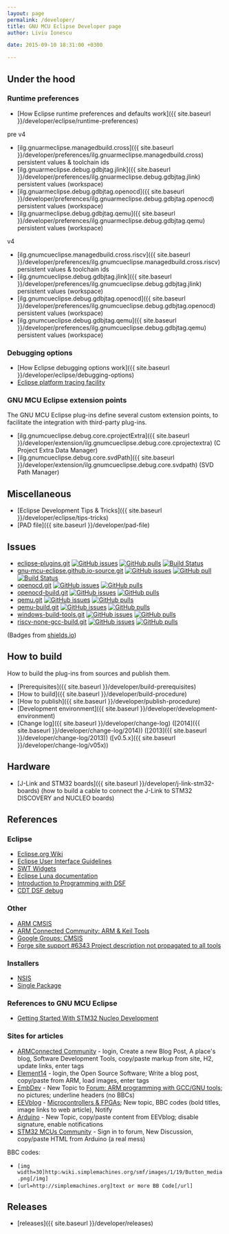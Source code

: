```yaml
---
layout: page
permalink: /developer/
title: GNU MCU Eclipse Developer page
author: Liviu Ionescu

date: 2015-09-10 18:31:00 +0300

---
```


## Under the hood

### Runtime preferences

* [How Eclipse runtime preferences and defaults work]({{ site.baseurl }}/developer/eclipse/runtime-preferences)

pre v4

* [ilg.gnuarmeclipse.managedbuild.cross]({{ site.baseurl }}/developer/preferences/ilg.gnuarmeclipse.managedbuild.cross) persistent values & toolchain ids
* [ilg.gnuarmeclipse.debug.gdbjtag.jlink]({{ site.baseurl }}/developer/preferences/ilg.gnuarmeclipse.debug.gdbjtag.jlink) persistent values (workspace)
* [ilg.gnuarmeclipse.debug.gdbjtag.openocd]({{ site.baseurl }}/developer/preferences/ilg.gnuarmeclipse.debug.gdbjtag.openocd) persistent values (workspace)
* [ilg.gnuarmeclipse.debug.gdbjtag.qemu]({{ site.baseurl }}/developer/preferences/ilg.gnuarmeclipse.debug.gdbjtag.qemu) persistent values (workspace)

v4

* [ilg.gnumcueclipse.managedbuild.cross.riscv]({{ site.baseurl }}/developer/preferences/ilg.gnumcueclipse.managedbuild.cross.riscv) persistent values & toolchain ids
* [ilg.gnumcueclipse.debug.gdbjtag.jlink]({{ site.baseurl }}/developer/preferences/ilg.gnumcueclipse.debug.gdbjtag.jlink) persistent values (workspace)
* [ilg.gnumcueclipse.debug.gdbjtag.openocd]({{ site.baseurl }}/developer/preferences/ilg.gnumcueclipse.debug.gdbjtag.openocd) persistent values (workspace)
* [ilg.gnumcueclipse.debug.gdbjtag.qemu]({{ site.baseurl }}/developer/preferences/ilg.gnumcueclipse.debug.gdbjtag.qemu) persistent values (workspace)

### Debugging options

* [How Eclipse debugging options work]({{ site.baseurl }}/developer/eclipse/debugging-options)
* [Eclipse platform tracing facility](https://wiki.eclipse.org/FAQ_How_do_I_use_the_platform_debug_tracing_facility)

### GNU MCU Eclipse extension points

The GNU MCU Eclipse plug-ins define several custom extension points, to facilitate the integration with third-party plug-ins.

* [ilg.gnumcueclipse.debug.core.cprojectExtra]({{ site.baseurl }}/developer/extension/ilg.gnumcueclipse.debug.core.cprojectextra) (C Project Extra Data Manager)
* [ilg.gnumcueclipse.debug.core.svdPath]({{ site.baseurl }}/developer/extension/ilg.gnumcueclipse.debug.core.svdpath) (SVD Path Manager)

## Miscellaneous

* [Eclipse Development Tips & Tricks]({{ site.baseurl }}/developer/eclipse/tips-tricks)
* [PAD file]({{ site.baseurl }}/developer/pad-file)

## Issues

* [eclipse-plugins.git](https://github.com/gnu-mcu-eclipse/eclipse-plugins) [![GitHub issues](https://img.shields.io/github/issues/gnu-mcu-eclipse/eclipse-plugins.svg)](https://github.com/gnu-mcu-eclipse/eclipse-plugins/issues) [![GitHub pulls](https://img.shields.io/github/issues-pr/gnu-mcu-eclipse/eclipse-plugins.svg)](https://github.com/gnu-mcu-eclipse/eclipse-plugins/pulls) [![Build Status](https://travis-ci.org/gnu-mcu-eclipse/eclipse-plugins.svg?branch=develop)](https://travis-ci.org/gnu-mcu-eclipse/eclipse-plugins) 
* [gnu-mcu-eclipse.github.io-source.git](https://github.com/gnu-mcu-eclipse/gnu-mcu-eclipse.github.io-source) [![GitHub issues](https://img.shields.io/github/issues/gnu-mcu-eclipse/gnu-mcu-eclipse.github.io-source.svg)](https://github.com/gnu-mcu-eclipse/gnu-mcu-eclipse.github.io-source/issues) [![GitHub pull](https://img.shields.io/github/issues-pr/gnu-mcu-eclipse/gnu-mcu-eclipse.github.io-source.svg)](https://github.com/gnu-mcu-eclipse/gnu-mcu-eclipse.github.io-source/pulls) [![Build Status](https://travis-ci.org/gnu-mcu-eclipse/eclipse-plugins.svg?branch=develop)](https://github.com/gnu-mcu-eclipse/gnu-mcu-eclipse.github.io-source/issues) 
* [openocd.git](https://github.com/gnu-mcu-eclipse/openocd) [![GitHub issues](https://img.shields.io/github/issues/gnu-mcu-eclipse/openocd.svg)](https://github.com/gnu-mcu-eclipse/openocd/issues) [![GitHub pulls](https://img.shields.io/github/issues-pr/gnu-mcu-eclipse/openocd.svg)](https://github.com/gnu-mcu-eclipse/openocd/pulls)
* [openocd-build.git](https://github.com/gnu-mcu-eclipse/openocd-build) [![GitHub issues](https://img.shields.io/github/issues/gnu-mcu-eclipse/openocd-build.svg)](https://github.com/gnu-mcu-eclipse/openocd-build/issues) [![GitHub pulls](https://img.shields.io/github/issues-pr/gnu-mcu-eclipse/openocd-build.svg)](https://github.com/gnu-mcu-eclipse/openocd-build/pulls)
* [qemu.git](https://github.com/gnu-mcu-eclipse/qemu) [![GitHub issues](https://img.shields.io/github/issues/gnu-mcu-eclipse/qemu.svg)](https://github.com/gnu-mcu-eclipse/qemu/issues) [![GitHub pulls](https://img.shields.io/github/issues-pr/gnu-mcu-eclipse/qemu.svg)](https://github.com/gnu-mcu-eclipse/qemu/pulls)
* [qemu-build.git](https://github.com/gnu-mcu-eclipse/qemu-build) [![GitHub issues](https://img.shields.io/github/issues/gnu-mcu-eclipse/qemu-build.svg)](https://github.com/gnu-mcu-eclipse/qemu-build/issues) [![GitHub pulls](https://img.shields.io/github/issues-pr/gnu-mcu-eclipse/qemu-build.svg)](https://github.com/gnu-mcu-eclipse/qemu-build/pulls)
* [windows-build-tools.git](https://github.com/gnu-mcu-eclipse/windows-build-tools) [![GitHub issues](https://img.shields.io/github/issues/gnu-mcu-eclipse/windows-build-tools.svg)](https://github.com/gnu-mcu-eclipse/windows-build-tools/issues) [![GitHub pulls](https://img.shields.io/github/issues-pr/gnu-mcu-eclipse/windows-build-tools.svg)](https://github.com/gnu-mcu-eclipse/windows-build-tools/pulls)
* [riscv-none-gcc-build.git](https://github.com/gnu-mcu-eclipse/riscv-none-gcc-build) [![GitHub issues](https://img.shields.io/github/issues/gnu-mcu-eclipse/riscv-none-gcc-build.svg)](https://github.com/gnu-mcu-eclipse/riscv-none-gcc-build/issues) [![GitHub pulls](https://img.shields.io/github/issues-pr/gnu-mcu-eclipse/riscv-none-gcc-build.svg)](https://github.com/gnu-mcu-eclipse/riscv-none-gcc-build/pulls)

(Badges from [shields.io](https://shields.io))

## How to build

How to build the plug-ins from sources and publish them.

* [Prerequisites]({{ site.baseurl }}/developer/build-prerequisites)
* [How to build]({{ site.baseurl }}/developer/build-procedure)
* [How to publish]({{ site.baseurl }}/developer/publish-procedure)
* [Development environment]({{ site.baseurl }}/developer/development-environment)
* [Change log]({{ site.baseurl }}/developer/change-log) ([2014]({{ site.baseurl }}/developer/change-log/2014)) ([2013]({{ site.baseurl }}/developer/change-log/2013)) ([v0.5.x]({{ site.baseurl }}/developer/change-log/v05x))

## Hardware

* [J-Link and STM32 boards]({{ site.baseurl }}/developer/j-link-stm32-boards) (how to build a cable to connect the J-Link to STM32 DISCOVERY and NUCLEO boards)

## References

### Eclipse

*   [Eclipse.org Wiki](http://wiki.eclipse.org/Main_Page)
*   [Eclipse User Interface Guidelines](http://wiki.eclipse.org/User_Interface_Guidelines)
*   [SWT Widgets](http://www.eclipse.org/swt/widgets/)
*   [Eclipse Luna documentation](http://help.eclipse.org/luna/index.jsp)
*   [Introduction to Programming with DSF](http://help.eclipse.org/luna/topic/org.eclipse.cdt.doc.isv/guide/dsf/intro/dsf_programming_intro.html)
*   [CDT DSF debug](http://wiki.eclipse.org/CDT/cdt-debug-dsf-gdb-extensibility)

### Other

*   [ARM CMSIS](http://www.keil.com/pack/doc/cmsis/General/html/index.html)
*   [ARM Connected Community: ARM & Keil Tools](http://community.arm.com/groups/tools/blog)
*   [Google Groups: CMSIS](https://groups.google.com/forum/#!forum/cmsis)
*   [Forge site support \#6343 Project description not propagated to all tools](https://sourceforge.net/p/forge/site-support/6343/)

### Installers

*   [NSIS](http://nsis.sourceforge.net/Main_Page)
*   [Single Package](http://blogs.msdn.com/b/windows_installer_team/archive/2009/09/02/authoring-a-single-package-for-per-user-or-per-machine-installation-context-in-windows-7.aspx)


### References to GNU MCU Eclipse

- [Getting Started With STM32 Nucleo Development](http://www.amazon.com/Getting-Started-STM32-Nucleo-Development-ebook/dp/B00WBU4BPW)

### Sites for articles

* [ARMConnected Community](https://community.arm.com/welcome) - login, Create a new Blog Post, A place's blog, Software Development Tools, copy/paste markup from site, H2, update links, enter tags
* [Element14](http://www.element14.com/community/groups/open-source-software) - login, the Open Source Software; Write a blog post, copy/paste from ARM, load images, enter tags
* [EmbDev](https://embdev.net/user/login) - New Topic to [Forum: ARM programming with GCC/GNU tools](https://embdev.net/forum/arm-gcc); no pictures; underline headers (no BBCs)
* [EEVblog](http://www.eevblog.com/forum/login/) - [Microcontrollers & FPGAs](http://www.eevblog.com/forum/microcontrollers/); New topic, BBC codes (bold titles, image links to web article), Notify
* [Arduino](http://stm32duino.com/viewforum.php?f=41) - New Topic, copy/paste content from EEVblog; disable signature, enable notifications
* [STM32 MCUs Community](https://community.st.com/community/stm32-community) - Sign in to forum, New Discussion, copy/paste HTML from Arduino (a real mess)

BBC codes:
- `[img width=30]http:⁄⁄wiki.simplemachines.org/smf/images/1/19/Button_media.png[/img]`
- `[url=http://simplemachines.org]text or more BB Code[/url]`

## Releases

* [releases]({{ site.baseurl }}/developer/releases)
